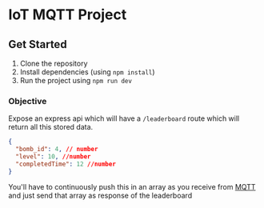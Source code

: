 # IoT MQTT Project

## Get Started

1. Clone the repository
2. Install dependencies (using `npm install`)
3. Run the project using `npm run dev`

### Objective

Expose an express api which will have a `/leaderboard` route which will return all this stored data.

```json
{
  "bomb_id": 4, // number
  "level": 10, //number
  "completedTime": 12 //number
}
```

You'll have to continuously push this in an array as you receive from [MQTT](https://github.com/mqttjs/MQTT.js) and just send that array as response of the leaderboard
